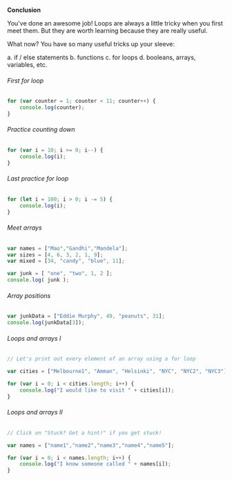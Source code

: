 **Conclusion**

You've done an awesome job! Loops are always a little tricky when you first meet them. But they are worth learning because they are really useful.

What now? You have so many useful tricks up your sleeve:

a. if / else statements
b. functions
c. for loops
d. booleans, arrays, variables, etc.




###### First for loop

```javascript
for (var counter = 1; counter < 11; counter++) {
	console.log(counter);
}
```


###### Practice counting down

```javascript
for (var i = 10; i >= 0; i--) {
	console.log(i);
}
```


###### Last practice for loop

```javascript
for (let i = 100; i > 0; i -= 5) {
    console.log(i);
}
```


###### Meet arrays

```javascript
var names = ["Mao","Gandhi","Mandela"];
var sizes = [4, 6, 3, 2, 1, 9];
var mixed = [34, "candy", "blue", 11];

var junk = [ "one", "two", 1, 2 ];
console.log( junk );
```

###### Array positions

```javascript
var junkData = ["Eddie Murphy", 49, "peanuts", 31];
console.log(junkData[3]);
```

###### Loops and arrays I

```javascript
// Let's print out every element of an array using a for loop

var cities = ["Melbourne1", "Amman", "Helsinki", "NYC", "NYC2", "NYC3"];

for (var i = 0; i < cities.length; i++) {
    console.log("I would like to visit " + cities[i]);
}
```

###### Loops and arrays II

```javascript
// Click on "Stuck? Get a hint!" if you get stuck!

var names = ["name1","name2","name3","name4","name5"];

for (var i = 0; i < names.length; i++) {
    console.log("I know someone called " + names[i]);    
}
```
